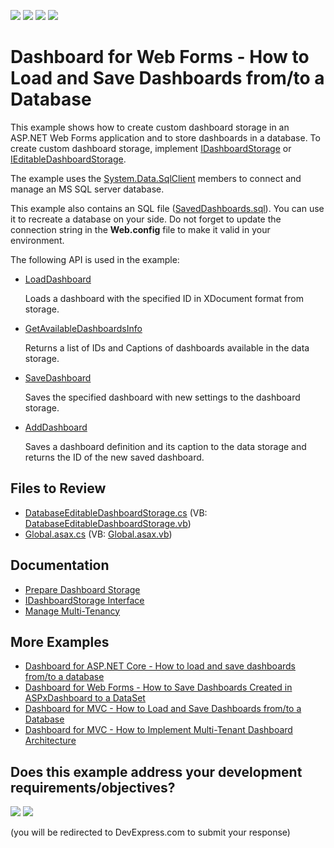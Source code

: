 <!-- default badges list -->
![](https://img.shields.io/endpoint?url=https://codecentral.devexpress.com/api/v1/VersionRange/128579957/20.1.10%2B)
[![](https://img.shields.io/badge/Open_in_DevExpress_Support_Center-FF7200?style=flat-square&logo=DevExpress&logoColor=white)](https://supportcenter.devexpress.com/ticket/details/T386418)
[![](https://img.shields.io/badge/📖_How_to_use_DevExpress_Examples-e9f6fc?style=flat-square)](https://docs.devexpress.com/GeneralInformation/403183)
[![](https://img.shields.io/badge/💬_Leave_Feedback-feecdd?style=flat-square)](#does-this-example-address-your-development-requirementsobjectives)
<!-- default badges end -->

#  Dashboard for Web Forms - How to Load and Save Dashboards from/to a Database

This example shows how to create custom dashboard storage in an ASP.NET Web Forms application and to store dashboards in a database.
To create custom dashboard storage, implement [IDashboardStorage](https://docs.devexpress.com/Dashboard/DevExpress.DashboardWeb.IDashboardStorage?p=netframework) or [IEditableDashboardStorage](https://docs.devexpress.com/Dashboard/DevExpress.DashboardWeb.IEditableDashboardStorage).

The example uses the [System.Data.SqlClient](https://docs.microsoft.com/en-us/dotnet/api/system.data.sqlclient?redirectedfrom=MSDN&view=net-5.0) members to connect and manage an MS SQL server database.

This example also contains an SQL file ([SavedDashboards.sql](./CS/SavedDashboards.sql)). You can use it to recreate a database on your side. Do not forget to update the connection string in the **Web.config** file to make it valid in your environment.

The following API is used in the example:

- [LoadDashboard](https://docs.devexpress.com/Dashboard/DevExpress.DashboardWeb.IDashboardStorage.LoadDashboard(System.String)) 

    Loads a dashboard with the specified ID in XDocument format from storage.
- [GetAvailableDashboardsInfo](https://docs.devexpress.com/Dashboard/DevExpress.DashboardWeb.IDashboardStorage.GetAvailableDashboardsInfo) 

    Returns a list of IDs and Captions of dashboards available in the data storage.
- [SaveDashboard](https://docs.devexpress.com/Dashboard/DevExpress.DashboardWeb.IDashboardStorage.SaveDashboard(System.String-System.Xml.Linq.XDocument)) 

    Saves the specified dashboard with new settings to the dashboard storage.
- [AddDashboard](https://docs.devexpress.com/Dashboard/DevExpress.DashboardWeb.IEditableDashboardStorage.AddDashboard(System.Xml.Linq.XDocument-System.String)) 

   Saves a dashboard definition and its caption to the data storage and returns the ID of the new saved dashboard.
  
## Files to Review

* [DatabaseEditableDashboardStorage.cs](./CS/DatabaseEditableDashboardStorage.cs) (VB: [DatabaseEditableDashboardStorage.vb](./VB/DatabaseEditableDashboardStorage.vb))
* [Global.asax.cs](./CS/Global.asax.cs) (VB: [Global.asax.vb](./VB/Global.asax.vb))

## Documentation
  
* [Prepare Dashboard Storage](https://docs.devexpress.com/Dashboard/16979/web-dashboard/dashboard-backend/prepare-dashboard-storage)
* [IDashboardStorage Interface](https://docs.devexpress.com/Dashboard/DevExpress.DashboardWeb.IDashboardStorage)
* [Manage Multi-Tenancy](https://docs.devexpress.com/Dashboard/402924/web-dashboard/dashboard-backend/manage-multi-tenancy)

## More Examples
  
- [Dashboard for ASP.NET Core - How to load and save dashboards from/to a database](https://github.com/DevExpress-Examples/asp-net-core-dashboard-save-dashboards-to-database)
- [Dashboard for Web Forms - How to Save Dashboards Created in ASPxDashboard to a DataSet](https://github.com/DevExpress-Examples/aspxdashboard-how-to-save-dashboards-created-by-end-users-to-a-dataset-t392813)
- [Dashboard for MVC - How to Load and Save Dashboards from/to a Database](https://github.com/DevExpress-Examples/mvc-dashboard-how-to-load-and-save-dashboards-from-to-a-database-t400693)
- [Dashboard for MVC - How to Implement Multi-Tenant Dashboard Architecture](https://github.com/DevExpress-Examples/DashboardUserBasedMVC)
<!-- feedback -->
## Does this example address your development requirements/objectives?

[<img src="https://www.devexpress.com/support/examples/i/yes-button.svg"/>](https://www.devexpress.com/support/examples/survey.xml?utm_source=github&utm_campaign=web-forms-dashboard-save-dashboards-to-database&~~~was_helpful=yes) [<img src="https://www.devexpress.com/support/examples/i/no-button.svg"/>](https://www.devexpress.com/support/examples/survey.xml?utm_source=github&utm_campaign=web-forms-dashboard-save-dashboards-to-database&~~~was_helpful=no)

(you will be redirected to DevExpress.com to submit your response)
<!-- feedback end -->
